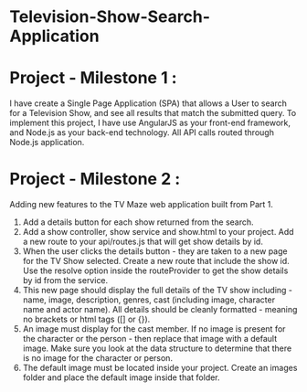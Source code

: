 # Television-Show-Search-Application


# Project - Milestone 1 :

I have create a Single Page Application (SPA) that allows a User to search for a Television Show,
and see all results that match the submitted query. 
To implement this project, I have use AngularJS as your front-end framework, and Node.js as your back-end technology.
All API calls  routed through Node.js application. 


# Project - Milestone 2 :

Adding new features to the TV Maze web application built from Part 1.

1. Add a details button for each show returned from the search.
2. Add a show controller, show service and show.html to your project. Add a new route to your api/routes.js that will get show details by id.
3. When the user clicks the details button - they are taken to a new page for the TV Show selected.  Create a new route that include the show id. Use the resolve option inside the routeProvider to get the show details by id from the service.
4. This new page should display the full details of the TV show including - name, image, description, genres, cast (including image, character name and actor name).  All details should be cleanly formatted - meaning no brackets or html tags ([] or {}).
5. An image must display for the cast member. If no image is present for the character or the person - then replace that image with a default image.  Make sure you look at the data structure to determine that there is no image for the character or person.
6. The default image must be located inside your project.  Create an images folder and place the default image inside that folder.
